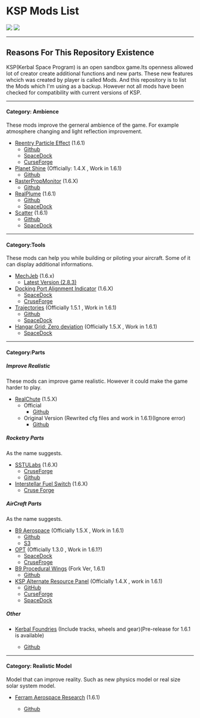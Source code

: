 # KSP Mods List 

 [![](https://img.shields.io/badge/KSP-blue.svg?style=flat-square)](<https://www.kerbalspaceprogram.com/>) [![](https://img.shields.io/badge/Blog-orange.svg?style=flat-square)](https://ca2te.com/) 

---

## Reasons For This Repository Existence

  KSP(Kerbal Space Program) is an open sandbox game.Its openness allowed lot of creator create additional functions and new parts. These new features whcich was created by player is called Mods. And this repository is to list the Mods which I'm using as a backup. However not all mods have been checked for compatibility with current versions of KSP.

---

#### Category: Ambience

  These mods improve the gerneral ambience of the game. For example atmosphere changing and light reflection improvement.

- [Reentry Particle Effect](<https://forum.kerbalspaceprogram.com/index.php?/topic/143040-161-reentry-particle-effect-14-2019-02-12/>) (1.6.1)
  - [Github](<https://github.com/pizzaoverhead/ReentryParticleEffect/releases>)
  - [SpaceDock](<https://spacedock.info/mod/819/Reentry%20Particle%20Effect/>)
  - [CurseForge](<https://kerbal.curseforge.com/projects/reentry-particle-effects>)
- [Planet Shine](<https://forum.kerbalspaceprogram.com/index.php?/topic/173138-141-planetshine-0261-mar-28-2018/>) (Officially: 1.4.X , Work in 1.6.1)
  - [Github](<https://github.com/PapaJoesSoup/ksp-planetshine/releases/tag/0.2.6.1>)
- [RasterPropMonitor](https://forum.kerbalspaceprogram.com/index.php?/topic/105821-16x-rasterpropmonitor-development-stopped-v0306-29-december-2018/) (1.6.X)
  - [Github](<https://github.com/Mihara/RasterPropMonitor/releases/>)
- [RealPlume](<https://forum.kerbalspaceprogram.com/index.php?/topic/130576-161-realplume-stock-v131-11419-better-late-than-never-update/>) (1.6.1)
  - [Github](<https://github.com/KSP-RO/RealPlume-StockConfigs/releases>)
  - [SpaceDock](https://spacedock.info/mod/154/RealPlume%20-%20Stock)
- [Scatter](<https://forum.kerbalspaceprogram.com/index.php?/topic/103963-wip161-scatterer-atmospheric-scattering-v00540-17032019-fixed-tsunami-bug-11/>) (1.6.1)
  - [Github](<https://github.com/LGhassen/Scatterer/releases>)
  - [SpaceDock](<https://spacedock.info/mod/141/scatterer>)

---

#### Category:Tools

  These mods can help you while building or piloting your aircraft. Some of it can display additional informations.

- [MechJeb](<https://forum.kerbalspaceprogram.com/index.php?/topic/154834-16x-anatid-robotics-mumech-mechjeb-autopilot-283-3-march-2019/>) (1.6.x)
  - [Latest Version (2.8.3)](https://ksp.sarbian.com/jenkins/job/MechJeb2-Release/21/artifact/MechJeb2-2.8.3.0.zip)
- [Docking Port Alignment Indicator](<https://forum.kerbalspaceprogram.com/index.php?/topic/40423-16x-docking-port-alignment-indicator-version-683-updated-030319/&>) (1.6.X)
  - [SpaceDock](http://spacedock.info/mod/543/Docking%20Port%20Alignment%20Indicator)
  - [CruseForge](https://kerbal.curseforge.com/projects/docking-port-alignment-indicator)
- [Trajectories](<https://forum.kerbalspaceprogram.com/index.php?/topic/162324-151-131-trajectories-v221-2018-04-28-atmospheric-predictions/>) (Officially 1.5.1 , Work in 1.6.1)
  - [Github](https://github.com/neuoy/KSPTrajectories/releases)
  - [SpaceDock](http://spacedock.info/mod/396/Trajectories)
- [Hangar Grid: Zero deviation](<https://forum.kerbalspaceprogram.com/index.php?/topic/132775-121-140-15x-hangar-grid-zero-deviation-v040-2016-oct-12/&>) (Officially 1.5.X , Work in 1.6.1)
  - [SpaceDock](http://spacedock.info/mod/244/Hangar%20Grid)

---

#### Category:Parts

##### Improve Realistic

These mods can improve game realistic. However it could make the game harder to play.

- [RealChute](<https://forum.kerbalspaceprogram.com/index.php?/topic/52931-15x-realchute-parachute-systems-v1471-161018/>) (1.5.X)
  - Official
    - [Github](<https://github.com/StupidChris/RealChute/releases/tag/v1.4.7.3>)
  - Original Version (Rewrited cfg files and work in 1.6.1)(Ignore error)
    - [Github](<https://github.com/CarterJimmy/RealChute/releases/tag/1.4.7.3-R>)



##### Rocketry Parts

As the name suggests.

- [SSTULabs](<https://forum.kerbalspaceprogram.com/index.php?/topic/117090-sstulabs-low-part-count-solutions-orbiter-landers-lifters-dev-thread-01-30-16/&page=1>) (1.6.X)
  - [CruseForge](https://www.curse.com/ksp-mods/kerbal/241283-sstu-shadow-space-technologies-unlimited) 
  - [Github](<https://github.com/shadowmage45/SSTULabs/releases>)
- [Interstellar Fuel Switch](<https://forum.kerbalspaceprogram.com/index.php?/topic/106243-161151145131-interstellar-fuel-switch-ifs-3618/>) (1.6.X)
  - [Cruse Forge](https://kerbal.curseforge.com/projects/interstellar-fuel-switch/files/2666535/download)



##### AirCraft Parts

As the name suggests.

- [B9 Aerospace](<https://forum.kerbalspaceprogram.com/index.php?/topic/155491-15x-b9-aerospace-release-652-december-14-2018/>) (Officially 1.5.X , Work in 1.6.1)
  - [Github](https://github.com/blowfishpro/B9-Aerospace/releases/latest)
  - [S3](https://s3.amazonaws.com/blowfish-ksp-b9aerospace-release-builds/index.html#releases/)
- [OPT](<https://forum.kerbalspaceprogram.com/index.php?/topic/87956-130-opt-space-plane-v201-updated-29072017/&>) (Officially 1.3.0 , Work in 1.6.1?)
  - [SpaceDock](https://spacedock.info/mod/1028/OPT%20Space%20Plane)
  - [CruseFroge](https://mods.curse.com/ksp-mods/kerbal/225018-opt-space-plane-parts-v1-9)
- [B9 Procedural Wings](<https://forum.kerbalspaceprogram.com/index.php?/topic/175197-13114x151161-b9-procedural-wings-fork-go-big-or-go-home-update-40-larger-wings/>) (Fork Ver, 1.6.1)
  - [Github](<https://github.com/Rafterman82/B9-PWings-Fork/releases/tag/0.80>)
- [KSP Alternate Resource Panel](<https://forum.kerbalspaceprogram.com/index.php?/topic/54876-14x-ksp-alternate-resource-panel-v2930-march-17/>) (Officially 1.4.X , work in 1.6.1)
  - [GitHub](https://github.com/TriggerAu/AlternateResourcePanel/releases)
  - [CurseForge](https://kerbal.curseforge.com/ksp-mods/220649-alternate-resource-panel)
  - [SpaceDock](http://spacedock.info/mod/763/Alternate%20Resource%20Panel)



##### Other

- [Kerbal Foundries](<https://forum.kerbalspaceprogram.com/index.php?/topic/155056-142-kerbal-foundries-continued-tracks-wheels-and-gear-04-10-18/>) (Include tracks, wheels and gear)(Pre-release for 1.6.1 is available)

  - [Github](<https://github.com/shadowmage45/KerbalFoundries2/releases>)

  

---

#### Category: Realistic Model

Model that can improve reality. Such as new physics model or real size solar system model.

- [Ferram Aerospace Research](<https://forum.kerbalspaceprogram.com/index.php?/topic/179445-14-16-ferram-aerospace-research-continued-v01597-lumley-120319/>) (1.6.1)

  - [Github](https://github.com/dkavolis/Ferram-Aerospace-Research/releases/latest)

  